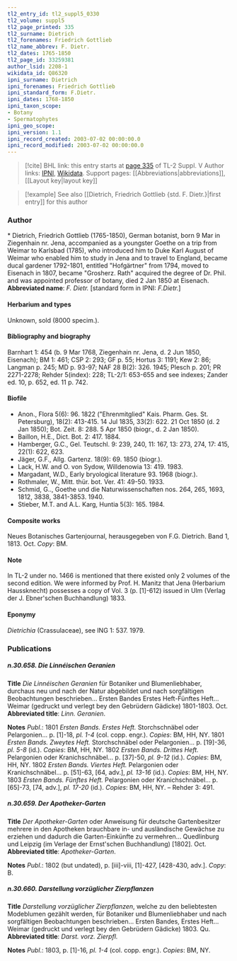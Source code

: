 ```yaml
---
tl2_entry_id: tl2_suppl5_0330
tl2_volume: suppl5
tl2_page_printed: 335
tl2_surname: Dietrich
tl2_forenames: Friedrich Gottlieb
tl2_name_abbrev: F. Dietr.
tl2_dates: 1765-1850
tl2_page_id: 33259381
author_lsid: 2208-1
wikidata_id: Q86320
ipni_surname: Dietrich
ipni_forenames: Friedrich Gottlieb
ipni_standard_form: F.Dietr.
ipni_dates: 1768-1850
ipni_taxon_scope: 
- Botany
- Spermatophytes
ipni_geo_scope: 
ipni_version: 1.1
ipni_record_created: 2003-07-02 00:00:00.0
ipni_record_modified: 2003-07-02 00:00:00.0
---
```


> [!cite] BHL link: this entry starts at [page 335](https://www.biodiversitylibrary.org/page/33259381) of TL-2 Suppl. V
> Author links: [IPNI](https://www.ipni.org/a/2208-1), [Wikidata](https://www.wikidata.org/wiki/Q86320). Support pages: [[Abbreviations|abbreviations]], [[Layout key|layout key]]

> [!example] See also [[Dietrich, Friedrich Gottlieb {std. F. Dietr.}|first entry]] for this author

### Author

\* Dietrich, Friedrich Gottlieb (1765-1850), German botanist, born 9 Mar in Ziegenhain nr. Jena, accompanied as a youngster Goethe on a trip from Weimar to Karlsbad (1785), who introduced him to Duke Karl August of Weimar who enabled him to study in Jena and to travel to England, became ducal gardener 1792-1801, entitled "Hofgärtner" from 1794, moved to Eisenach in 1807, became "Grosherz. Rath" acquired the degree of Dr. Phil. and was appointed professor of botany, died 2 Jan 1850 at Eisenach. 
**Abbreviated name**: *F. Dietr.* \[standard form in IPNI: *F.Dietr.*\]

#### Herbarium and types

Unknown, sold (8000 specim.).

#### Bibliography and biography

Barnhart 1: 454 (b. 9 Mar 1768, Ziegenhain nr. Jena, d. 2 Jun 1850, Eisenach); BM 1: 461; CSP 2: 293; GF p. 55; Hortus 3: 1191; Kew 2: 86; Langman p. 245; MD p. 93-97; NAF 28 B(2): 326. 1945; Plesch p. 201; PR 2271-2278; Rehder 5(index): 228; TL-2/1: 653-655 and see indexes; Zander ed. 10, p. 652, ed. 11 p. 742.

#### Biofile

- Anon., Flora 5(6): 96. 1822 ("Ehrenmitglied" Kais. Pharm. Ges. St. Petersburg), 18(2): 413-415. 14 Jul 1835, 33(2): 622. 21 Oct 1850 (d. 2 Jan 1850); Bot. Zeit. 8: 288. 5 Apr 1850 (biogr., d. 2 Jan 1850).
- Baillon, H.E., Dict. Bot. 2: 417. 1884.
- Hamberger, G.C., Gel. Teutschl. 9: 239, 240, 11: 167, 13: 273, 274, 17: 415, 22(1): 622, 623.
- Jäger, G.F., Allg. Gartenz. 18(9): 69. 1850 (biogr.).
- Lack, H.W. and O. von Sydow, Willdenowia 13: 419. 1983.
- Margadant, W.D., Early bryological literature 93. 1968 (biogr.).
- Rothmaler, W., Mitt. thür. bot. Ver. 41: 49-50. 1933.
- Schmid, G.., Goethe und die Naturwissenschaften nos. 264, 265, 1693, 1812, 3838, 3841-3853. 1940.
- Stieber, M.T. and A.L. Karg, Huntia 5(3): 165. 1984.

#### Composite works

Neues Botanisches Gartenjournal, herausgegeben von F.G. Dietrich. Band 1, 1813. Oct. *Copy*: BM.

#### Note

In TL-2 under no. 1466 is mentioned that there existed only 2 volumes of the second edition. We were informed by Prof. H. Manitz that Jena (Herbarium Haussknecht) possesses a copy of Vol. 3 (p. \[1\]-612) issued in Ulm (Verlag der J. Ebner'schen Buchhandlung) 1833.

#### Eponymy

*Dietrichia* (Crassulaceae), see ING 1: 537. 1979.

### Publications

##### n.30.658. Die Linnéischen Geranien

**Title**
*Die Linnéischen Geranien* für Botaniker und Blumenliebhaber, durchaus neu und nach der Natur abgebildet und nach sorgfältigen Beobachtungen beschrieben... Ersten Bandes Erstes Heft-Fünftes Heft... Weimar (gedruckt und verlegt bey den Gebrüdern Gädicke) 1801-1803. Oct.
**Abbreviated title**: *Linn. Geranien*.

**Notes**
*Publ*.: 1801 *Ersten Bands. Erstes Heft.* Storchschnäbel oder Pelargonien... p. \[1\]-18, *pl. 1-4* (col. copp. engr.). *Copies*: BM, HH, NY.
1801 *Ersten Bands. Zweytes Heft.* Storchschnäbel oder Pelargonien... p. \[19\]-36, *pl. 5-8* (id.).
*Copies*: BM, HH, NY.
1802 *Ersten Bands. Drittes Heft.* Pelargonien oder Kranichschnäbel... p. \[37\]-50, *pl. 9-12* (id.). *Copies*: BM, HH, NY.
1802 *Ersten Bands. Viertes Heft.* Pelargonien oder Kranichschnäbel... p. \[51\]-63, \[64, adv.\], *pl. 13-16* (id.). *Copies*: BM, HH, NY.
1803 *Ersten Bands. Fünftes Heft.* Pelargonien oder Kranichschnäbel... p. \[65\]-73, \[74, adv.\], *pl. 17-20* (id.). *Copies*: BM, HH, NY. – Rehder 3: 491.

##### n.30.659. Der Apotheker-Garten

**Title**
*Der Apotheker-Garten* oder Anweisung für deutsche Gartenbesitzer mehrere in den Apotheken brauchbare in- und ausländische Gewächse zu erziehen und dadurch die Garten-Einkünfte zu vermehren... Quedlinburg und Leipzig (im Verlage der Ernst'schen Buchhandlung) \[1802\]. Oct.
**Abbreviated title**: *Apotheker-Garten*.

**Notes**
*Publ*.: 1802 (but undated), p. \[iii\]-viii, \[1\]-427, \[428-430, adv.\]. *Copy*: B.

##### n.30.660. Darstellung vorzüglicher Zierpflanzen

**Title**
*Darstellung vorzüglicher Zierpflanzen*, welche zu den beliebtesten Modeblumen gezählt werden, für Botaniker und Blumenliebhaber und nach sorgfältigen Beobachtungen beschrieben... Ersten Bandes, Erstes Heft... Weimar (gedruckt und verlegt bey den Gebrüdern Gädicke) 1803. Qu.
**Abbreviated title**: *Darst. vorz. Zierpfl.*

**Notes**
*Publ*.: 1803, p. \[1\]-16, *pl. 1-4* (col. copp. engr.). *Copies*: BM, NY.

